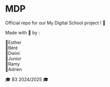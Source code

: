 # MDP

Official repo for our My Digital School project ! 📝

Made with 💙 by :   
  
🔹Esther  
🔹Béré  
🔹Dwini  
🔹Junior  
🔹Ramy  
🔹Adrien  


🎓 B3 2024/2025 🎓
